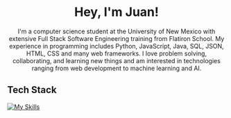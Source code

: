 <h1 align= "center">Hey, I'm Juan!</h1>

<p align="center"> I'm a computer science student at the University of New Mexico with extensive Full Stack Software Engineering training from Flatiron School. My experience in programming includes Python, JavaScript, Java, SQL, JSON, HTML, CSS and many web frameworks. I love problem solving, collaborating, and learning new things and am interested in technologies ranging from web development to machine learning and AI.</p>

## Tech Stack
[![My Skills](https://skillicons.dev/icons?i=python,sqlite,js,html,css,java,flask,react,nextjs,vite,tailwind,git,vscode)](https://skillicons.dev)

